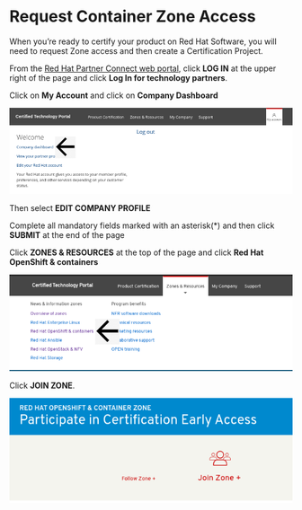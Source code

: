 # Request Container Zone Access

When you’re ready to certify your product on Red Hat Software, you will need to request Zone access and then create a Certification Project.

From the [Red Hat Partner Connect web portal](https://connect.redhat.com/), click **LOG IN** at the upper right of the page and click **Log In for technology partners**.

Click on **My Account** and click on **Company Dashboard**

![](../.gitbook/assets/companydashboard%20%282%29.png)

Then select **EDIT COMPANY PROFILE**

Complete all mandatory fields marked with an asterisk\(\*\) and then click **SUBMIT** at the end of the page

Click **ZONES & RESOURCES** at the top of the page and click **Red Hat OpenShift & containers**

![](../.gitbook/assets/zones1.png)

Click **JOIN ZONE**.

![](../.gitbook/assets/zones2.png)



